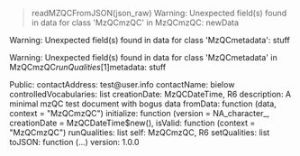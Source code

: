 > readMZQCFromJSON(json_raw)
Warning: Unexpected field(s) found in data for class 'MzQCmzQC' in MzQCmzQC: newData

Warning: Unexpected field(s) found in data for class 'MzQCmetadata': stuff

Warning: Unexpected field(s) found in data for class 'MzQCmetadata' in MzQCmzQC$runQualities[1]$metadata: stuff

<MzQCmzQC>
  Public:
    contactAddress: test@user.info
    contactName: bielow
    controlledVocabularies: list
    creationDate: MzQCDateTime, R6
    description: A minimal mzQC test document with bogus data
    fromData: function (data, context = "MzQCmzQC") 
    initialize: function (version = NA_character_, creationDate = MzQCDateTime$new(), 
    isValid: function (context = "MzQCmzQC") 
    runQualities: list
    self: MzQCmzQC, R6
    setQualities: list
    toJSON: function (...) 
    version: 1.0.0

